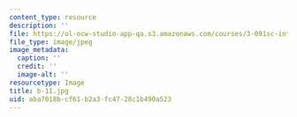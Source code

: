 ```yaml
---
content_type: resource
description: ''
file: https://ol-ocw-studio-app-qa.s3.amazonaws.com/courses/3-091sc-introduction-to-solid-state-chemistry-fall-2010/aba7018bcf61b2a3fc4728c1b490a523_b-11.jpg
file_type: image/jpeg
image_metadata:
  caption: ''
  credit: ''
  image-alt: ''
resourcetype: Image
title: b-11.jpg
uid: aba7018b-cf61-b2a3-fc47-28c1b490a523
---
```


